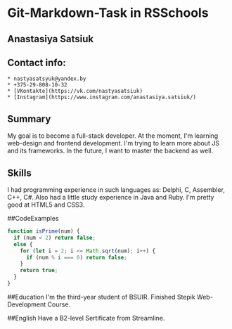 # Git-Markdown-Task in RSSchools
## Anastasiya Satsiuk

## Contact info:
    * nastyasatsyuk@yandex.by
    * +375-29-808-10-32
    * [VKontakte](https://vk.com/nastyasatsiuk)
    * [Instagram](https://www.instagram.com/anastasiya.satsiuk/)
    
## Summary
My goal is to become a full-stack developer. At the moment, I'm learning web-design and frontend development. I'm trying to learn more about JS and its frameworks. In the future, I want to master the backend as well.

## Skills
I had programming experience in such languages as: Delphi, C, Assembler, C++, C#. Also had a little study experience in Java and Ruby. I'm pretty good at HTML5 and CSS3.

##CodeExamples
```javascript
function isPrime(num) {
  if (num < 2) return false;
  else {
    for (let i = 2; i <= Math.sqrt(num); i++) {
      if (num % i === 0) return false;
    }
    return true;
  }
}
```

##Education
I'm the third-year student of BSUIR.
Finished Stepik Web-Development Course.

##English
Have a B2-level Sertificate from Streamline.
